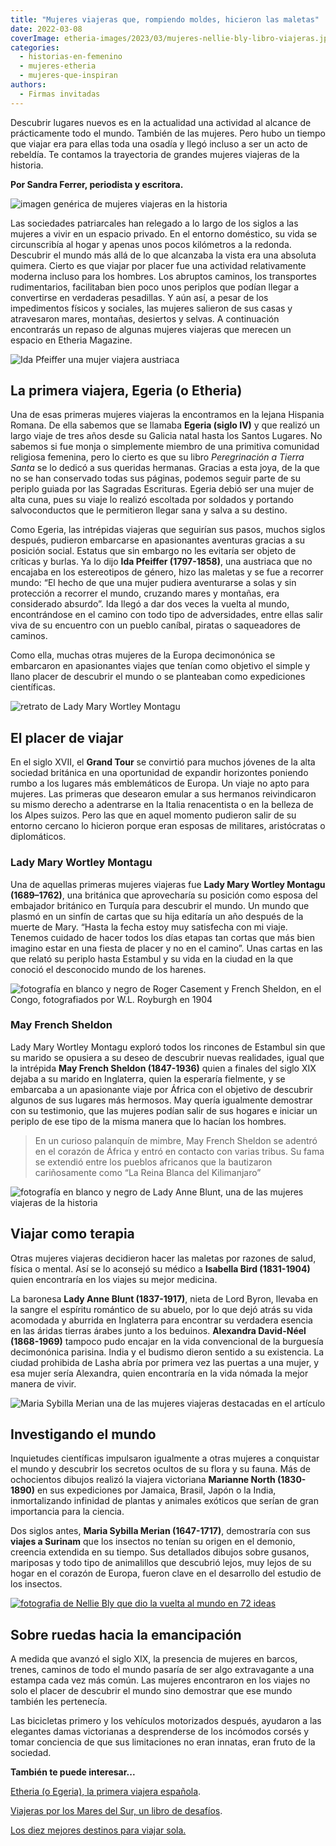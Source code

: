 ```yaml
---
title: "Mujeres viajeras que, rompiendo moldes, hicieron las maletas"
date: 2022-03-08
coverImage: etheria-images/2023/03/mujeres-nellie-bly-libro-viajeras.jpg
categories: 
  - historias-en-femenino
  - mujeres-etheria
  - mujeres-que-inspiran
authors: 
  - Firmas invitadas
---
```


Descubrir lugares nuevos es en la actualidad una actividad al alcance de prácticamente 
todo el mundo. También de las mujeres. Pero hubo un tiempo que viajar era para ellas 
toda una osadía y llegó incluso a ser un acto de rebeldía. Te contamos la trayectoria de 
grandes mujeres viajeras de la historia. 

**Por Sandra Ferrer, periodista y escritora.** 

![imagen genérica de mujeres viajeras en la historia](etheria-images/2022/03/mujeres-viajeras-historia-683x1024.jpg "Los viajes eran un auténtico desafío para la mujer de los siglos pasados.")

Las sociedades patriarcales han relegado a lo largo de los siglos a las mujeres a vivir 
en un espacio privado. En el entorno doméstico, su vida se circunscribía al hogar y 
apenas unos pocos kilómetros a la redonda. Descubrir el mundo más allá de lo que 
alcanzaba la vista era una absoluta quimera. Cierto es que viajar por placer fue una 
actividad relativamente moderna incluso para los hombres. Los abruptos caminos, los 
transportes rudimentarios, facilitaban bien poco unos periplos que podían llegar a 
convertirse en verdaderas pesadillas. Y aún así, a pesar de los impedimentos físicos y 
sociales, las mujeres salieron de sus casas y atravesaron mares, montañas, desiertos y 
selvas. A continuación encontrarás un repaso de algunas mujeres viajeras que merecen un 
espacio en Etheria Magazine. 

![Ida Pfeiffer una mujer viajera austriaca](etheria-images/2022/03/mujeres-viajeras-ida-pfeiffer.jpg "Ida Pfeiffer (1797-1858).")

## La primera viajera, Egeria (o Etheria)

Una de esas primeras mujeres viajeras la encontramos en la lejana Hispania Romana. De 
ella sabemos que se llamaba **Egeria (siglo IV)** y que realizó un largo viaje de tres 
años desde su Galicia natal hasta los Santos Lugares. No sabemos si fue monja o 
simplemente miembro de una primitiva comunidad religiosa femenina, pero lo cierto es que 
su libro _Peregrinación a Tierra Santa_ se lo dedicó a sus queridas hermanas. Gracias a 
esta joya, de la que no se han conservado todas sus páginas, podemos seguir parte de su 
periplo guiada por las Sagradas Escrituras. Egeria debió ser una mujer de alta cuna, 
pues su viaje lo realizó escoltada por soldados y portando salvoconductos que le 
permitieron llegar sana y salva a su destino. 

Como Egeria, las intrépidas viajeras que seguirían sus pasos, muchos siglos después, 
pudieron embarcarse en apasionantes aventuras gracias a su posición social. Estatus que 
sin embargo no les evitaría ser objeto de críticas y burlas. Ya lo dijo **Ida Pfeiffer 
(1797-1858)**, una austriaca que no encajaba en los estereotipos de género, hizo las 
maletas y se fue a recorrer mundo: “El hecho de que una mujer pudiera aventurarse a 
solas y sin protección a recorrer el mundo, cruzando mares y montañas, era considerado 
absurdo”. Ida llegó a dar dos veces la vuelta al mundo, encontrándose en el camino con 
todo tipo de adversidades, entre ellas salir viva de su encuentro con un pueblo caníbal, 
piratas o saqueadores de caminos. 

Como ella, muchas otras mujeres de la Europa decimonónica se embarcaron en apasionantes 
viajes que tenían como objetivo el simple y llano placer de descubrir el mundo o se 
planteaban como expediciones científicas. 

![retrato de Lady Mary Wortley Montagu](etheria-images/2022/03/mujeres-viajeras-Mary-Wortley-Montagu.jpg "Lady Mary Wortley Montagu (1689–1762).")

## El placer de viajar

En el siglo XVII, el **Grand Tour** se convirtió para muchos jóvenes de la alta sociedad 
británica en una oportunidad de expandir horizontes poniendo rumbo a los lugares más 
emblemáticos de Europa. Un viaje no apto para mujeres. Las primeras que desearon emular 
a sus hermanos reivindicaron su mismo derecho a adentrarse en la Italia renacentista o 
en la belleza de los Alpes suizos. Pero las que en aquel momento pudieron salir de su 
entorno cercano lo hicieron porque eran esposas de militares, aristócratas o 
diplomáticos. 

### Lady Mary Wortley Montagu

Una de aquellas primeras mujeres viajeras fue **Lady Mary Wortley Montagu (1689–1762)**, 
una británica que aprovecharía su posición como esposa del embajador británico en 
Turquía para descubrir el mundo. Un mundo que plasmó en un sinfín de cartas que su hija 
editaría un año después de la muerte de Mary. “Hasta la fecha estoy muy satisfecha con 
mi viaje. Tenemos cuidado de hacer todos los días etapas tan cortas que más bien imagino 
estar en una fiesta de placer y no en el camino”. Unas cartas en las que relató su 
periplo hasta Estambul y su vida en la ciudad en la que conoció el desconocido mundo de 
los harenes. 

![fotografía en blanco y negro de Roger Casement y French Sheldon, en el Congo, fotografiados por  W.L. Royburgh en 1904](etheria-images/2022/03/Roger-Casement-French-Sheldon.jpg "Roger Casement y May French Sheldon, en el Congo, fotografiados por W.L. Royburgh (1904).")

### May French Sheldon

Lady Mary Wortley Montagu exploró todos los rincones de Estambul sin que su marido se 
opusiera a su deseo de descubrir nuevas realidades, igual que la intrépida **May French 
Sheldon (1847-1936)** quien a finales del siglo XIX dejaba a su marido en Inglaterra, 
quien la esperaría fielmente, y se embarcaba a un apasionante viaje por África con el 
objetivo de descubrir algunos de sus lugares más hermosos. May quería igualmente 
demostrar con su testimonio, que las mujeres podían salir de sus hogares e iniciar un 
periplo de ese tipo de la misma manera que lo hacían los hombres. 

> En un curioso palanquín de mimbre, May French Sheldon se adentró en el corazón de África 
> y entró en contacto con varias tribus. Su fama se extendió entre los pueblos africanos 
> que la bautizaron cariñosamente como “La Reina Blanca del Kilimanjaro” 

![fotografía en blanco y negro de Lady Anne Blunt, una de las mujeres viajeras de la historia](etheria-images/2022/03/mujeres-viajeras-Lady-Anne.jpg "Lady Anne Blunt (1837-1917), nieta de Lord Byron.")

## Viajar como terapia

Otras mujeres viajeras decidieron hacer las maletas por razones de salud, física o 
mental. Así se lo aconsejó su médico a **Isabella Bird (1831-1904)** quien encontraría 
en los viajes su mejor medicina. 

La baronesa **Lady Anne Blunt (1837-1917)**, nieta de Lord Byron, llevaba en la sangre 
el espíritu romántico de su abuelo, por lo que dejó atrás su vida acomodada y aburrida 
en Inglaterra para encontrar su verdadera esencia en las áridas tierras árabes junto a 
los beduinos. **Alexandra David-Néel (1868-1969)** tampoco pudo encajar en la vida 
convencional de la burguesía decimonónica parisina. India y el budismo dieron sentido a 
su existencia. La ciudad prohibida de Lasha abría por primera vez las puertas a una 
mujer, y esa mujer sería Alexandra, quien encontraría en la vida nómada la mejor manera 
de vivir. 

![Maria Sybilla Merian una de las mujeres viajeras destacadas en el artículo](etheria-images/2022/03/mujeres-viajeras-Maria-Sibylla.jpg "Maria Sybilla Merian (1647-1717).")

## Investigando el mundo

Inquietudes científicas impulsaron igualmente a otras mujeres a conquistar el mundo y 
descubrir los secretos ocultos de su flora y su fauna. Más de ochocientos dibujos 
realizó la viajera victoriana **Marianne North (1830-1890)** en sus expediciones por 
Jamaica, Brasil, Japón o la India, inmortalizando infinidad de plantas y animales 
exóticos que serían de gran importancia para la ciencia. 

Dos siglos antes, **Maria Sybilla Merian (1647-1717)**, demostraría con sus **viajes a 
Surinam** que los insectos no tenían su origen en el demonio, creencia extendida en su 
tiempo. Sus detallados dibujos sobre gusanos, mariposas y todo tipo de animalillos que 
descubrió lejos, muy lejos de su hogar en el corazón de Europa, fueron clave en el 
desarrollo del estudio de los insectos. 

[![fotografia de Nellie Bly que dio la vuelta al mundo en 72 ideas](etheria-images/2022/03/nellie-bly-libro-viajeras.jpg "Nellie Bly (1864-1922), seudónimo de Elizabeth Cochrane. Viajera y escritora.")](https://historia.nationalgeographic.com.es/a/nellie-bly-pionera-periodismo-denuncia_15137)

## Sobre ruedas hacia la emancipación

A medida que avanzó el siglo XIX, la presencia de mujeres en barcos, trenes, caminos de 
todo el mundo pasaría de ser algo extravagante a una estampa cada vez más común. Las 
mujeres encontraron en los viajes no solo el placer de descubrir el mundo sino demostrar 
que ese mundo también les pertenecía. 

Las bicicletas primero y los vehículos motorizados después, ayudaron a las elegantes 
damas victorianas a desprenderse de los incómodos corsés y tomar conciencia de que sus 
limitaciones no eran innatas, eran fruto de la sociedad. 

**También te puede interesar...** 

[Etheria (o Egeria), la primera viajera 
española](https://etheriamagazine.com/2018/06/12/etheria-la-primera-viajera/). 

[Viajeras por los Mares del Sur, un libro de 
desafíos](https://etheriamagazine.com/2019/12/21/libro-viajeras-por-los-mares-del-sur/). 

[Los diez mejores destinos para viajar 
sola.](https://etheriamagazine.com/2020/12/17/10-destinos-seguros-para-viajar-sola-por-primera-vez/)
